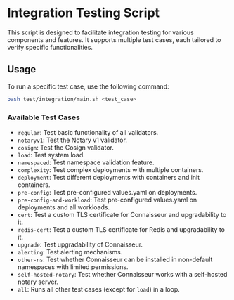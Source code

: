 # Integration Testing Script

This script is designed to facilitate integration testing for various components and features. It supports multiple test cases, each tailored to verify specific functionalities.

## Usage

To run a specific test case, use the following command:

```bash
bash test/integration/main.sh <test_case>
```

### Available Test Cases

- `regular`: Test basic functionality of all validators.
- `notaryv1`: Test the Notary v1 validator.
- `cosign`: Test the Cosign validator.
- `load`: Test system load.
- `namespaced`: Test namespace validation feature.
- `complexity`: Test complex deployments with multiple containers.
- `deployment`: Test different deployments with containers and init containers.
- `pre-config`: Test pre-configured values.yaml on deployments.
- `pre-config-and-workload`: Test pre-configured values.yaml on deployments and all workloads.
- `cert`: Test a custom TLS certificate for Connaisseur and upgradability to it.
- `redis-cert`: Test a custom TLS certificate for Redis and upgradability to it.
- `upgrade`: Test upgradability of Connaisseur.
- `alerting`: Test alerting mechanisms.
- `other-ns`: Test whether Connaisseur can be installed in non-default namespaces with limited permissions.
- `self-hosted-notary`: Test whether Connaisseur works with a self-hosted notary server.
- `all`: Runs all other test cases (except for `load`) in a loop.
